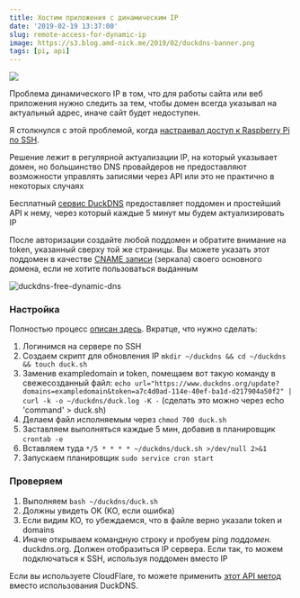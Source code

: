 ```yaml
---
title: Хостим приложения с динамическим IP
date: '2019-02-19 13:37:00'
slug: remote-access-for-dynamic-ip
image: https://s3.blog.amd-nick.me/2019/02/duckdns-banner.png
tags: [pi, api]
---
```


![](https://s3.blog.amd-nick.me/2019/02/duckdns-banner.png)

Проблема динамического IP в том, что для работы сайта или веб приложения нужно следить за тем, чтобы домен всегда указывал на актуальный адрес, иначе сайт будет недоступен.

Я столкнулся с этой проблемой, когда [настраивал доступ к Raspberry Pi по SSH](2019-02-18-raspberry-remote-ssh.md).

<!--truncate-->

Решение лежит в регулярной актуализации IP, на который указывает домен, но большинство DNS провайдеров не предоставляют возможности управлять записями через API или это не практично в некоторых случаях

Бесплатный [сервис DuckDNS](https://www.duckdns.org/install.jsp) предоставляет поддомен и простейший API к нему, через который каждые 5 минут мы будем актуализировать IP

После авторизации создайте любой поддомен и обратите внимание на token, указанный сверху той же страницы. Вы можете указать этот поддомен в качестве [CNAME записи](https://yandex.ru/support/pdd/set-mail/cname.html) (зеркала) своего основного домена, если не хотите пользоваться выданным

![duckdns-free-dynamic-dns](https://s3.blog.amd-nick.me/2019/02/duckdns-free-dynamic-dns.png)

### Настройка

Полностью процесс [описан здесь](https://www.duckdns.org/install.jsp). Вкратце, что нужно сделать:

1. Логинимся на сервере по SSH
2. Создаем скрипт для обновления IP `mkdir ~/duckdns && cd ~/duckdns && touch duck.sh`
3. Заменив exampledomain и token, помещаем вот такую команду в свежесозданный файл: `echo url="https://www.duckdns.org/update?domains=exampledomain&token=a7c4d0ad-114e-40ef-ba1d-d217904a50f2" | curl -k -o ~/duckdns/duck.log -K -` (сделать это можно через echo 'command' \> duck.sh)
4. Делаем файл исполняемым через `chmod 700 duck.sh`
5. Заставляем выполняться каждые 5 мин, добавив в планировщик `crontab -e`
6. Вставляем туда `*/5 * * * * ~/duckdns/duck.sh >/dev/null 2>&1`
7. Запускаем планировщик `sudo service cron start`

### Проверяем

1. Выполняем `bash ~/duckdns/duck.sh`
2. Должны увидеть OK (KO, если ошибка)
3. Если видим KO, то убеждаемся, что в файле верно указали token и domains
4. Иначе открываем командную строку и пробуем ping _поддомен._ duckdns.org. Должен отобразиться IP сервера. Если так, то можем подключаться к SSH, используя поддомен вместо IP

Если вы используете CloudFlare, то можете применить [этот API метод](https://api.cloudflare.com/#dns-records-for-a-zone-update-dns-record) вместо использования DuckDNS.
